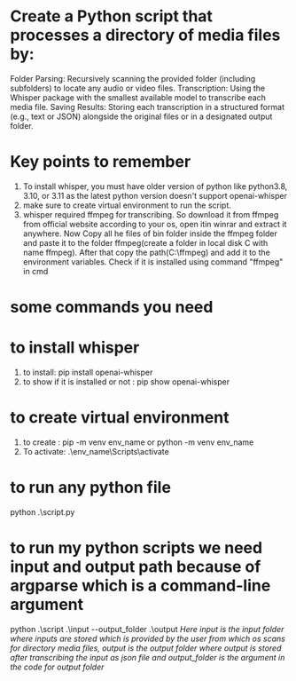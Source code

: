 # Create a Python script that processes a directory of media files by:

Folder Parsing: Recursively scanning the provided folder (including subfolders) to locate any audio or video files.
Transcription: Using the Whisper package with the smallest available model to transcribe each media file.
Saving Results: Storing each transcription in a structured format (e.g., text or JSON) alongside the original files or in a designated output folder.

# Key points to remember 
1. To install whisper, you must have older version of python like python3.8, 3.10, or 3.11 as the latest python version doesn't support openai-whisper
2. make sure to create virtual environment to run the script.
3. whisper required ffmpeg for transcribing. So download it from ffmpeg from official website according to your os, open itin winrar and extract it anywhere. Now Copy all he files of bin folder inside the ffmpeg folder and paste it to the folder ffmpeg(create a folder in local disk C with name ffmpeg). After that copy the path(C:\ffmpeg) and add it to the environment variables. Check if it is installed using command "ffmpeg" in cmd

# some commands you need 

# to install whisper
1. to install: pip install openai-whisper
2. to show if it is installed or not : pip show openai-whisper

# to create virtual environment
1. to create : pip -m venv env_name or python -m venv env_name
2. To activate: .\env_name\Scripts\activate

# to run any python file
python .\script.py

# to run my python scripts we need input and output path because of argparse which is a command-line argument
python .\script .\input --output_folder .\output
*Here input is the input folder where inputs are stored which is provided by the user from which os scans for directory media files, output is the output folder where output is stored after transcribing the input as json file and output_folder is the argument in the code for output folder*
